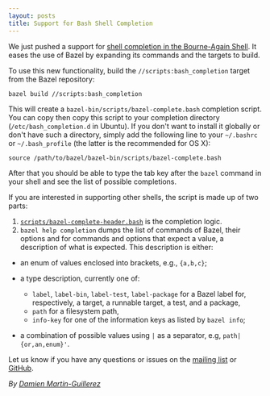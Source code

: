```yaml
---
layout: posts
title: Support for Bash Shell Completion
---
```


We just pushed a support for [shell completion in the Bourne-Again
Shell](https://www.gnu.org/software/bash/manual/html_node/Programmable-Completion.html).
It eases the use of Bazel by expanding its commands and the targets to build.

To use this new functionality, build the `//scripts:bash_completion` target
from the Bazel repository:
```
bazel build //scripts:bash_completion
```

This will create a `bazel-bin/scripts/bazel-complete.bash` completion script.
You can copy then copy this script to your completion directory
(`/etc/bash_completion.d` in Ubuntu). If you don't want to install it globally
or don't have such a directory, simply add the following line to your
`~/.bashrc` or `~/.bash_profile` (the latter is the recommended for OS X):
```
source /path/to/bazel/bazel-bin/scripts/bazel-complete.bash
```

After that you should be able to type the tab key after the `bazel`
command in your shell and see the list of possible completions.

If you are interested in supporting other shells, the script is made up
of two parts:

1. [`scripts/bazel-complete-header.bash`](https://github.com/bazelbuild/bazel/blob/master/scripts/bazel-complete-template.bash)
  is the completion logic.
2. `bazel help completion` dumps the list of commands of Bazel, their options
  and for commands and options that expect a value, a description of what is
  expected. This description is either:

* an enum of values enclosed into brackets, e.g., `{a,b,c}`;
* a type description, currently one of:

  * `label`, `label-bin`, `label-test`, `label-package` for
    a Bazel label for, respectively, a target, a runnable target,
    a test, and a package,
  * `path` for a filesystem path,
  * `info-key` for one of the information keys as listed by `bazel info`;

* a combination of possible values using `|` as a separator, e.g,
  `path|{or,an,enum}'`.

Let us know if you have any questions or issues on the
[mailing list](https://groups.google.com/forum/#!forum/bazel-discuss) or
[GitHub](https://github.com/bazelbuild/bazel).

*By [Damien Martin-Guillerez](https://github.com/damienmg)*
